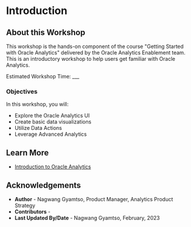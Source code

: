 # Introduction

## About this Workshop

This workshop is the hands-on component of the course "Getting Started with Oracle Analytics" delivered by the Oracle Analytics Enablement team. This is an introductory workshop to help users get familiar with Oracle Analytics.

Estimated Workshop Time: ___


### Objectives

In this workshop, you will:
* Explore the Oracle Analytics UI
* Create basic data visualizations
* Utilize Data Actions
* Leverage Advanced Analytics


## Learn More
* [Introduction to Oracle Analytics]()

## Acknowledgements
* **Author** - Nagwang Gyamtso, Product Manager, Analytics Product Strategy
* **Contributors** -  
* **Last Updated By/Date** - Nagwang Gyamtso, February, 2023
